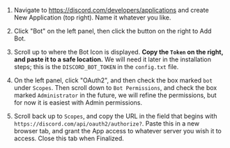 1. Navigate to https://discord.com/developers/applications and create New Application (top right). Name it whatever you like.

2. Click "Bot" on the left panel, then click the button on the right to Add Bot.

3. Scroll up to where the Bot Icon is displayed. **Copy the `Token` on the right, and paste it to a safe location.** We will need it later in the installation steps; this is the `DISCORD_BOT_TOKEN` in the `config.txt` file.

4. On the left panel, click "OAuth2", and then check the box marked `bot` under `Scopes`. Then scroll down to `Bot Permissions`, and check the box marked `Administrator` in the future, we will refine the permissions, but for now it is easiest with Admin permissions.

5. Scroll back up to `Scopes`, and copy the URL in the field that begins with `https://discord.com/api/oauth2/authorize?`. Paste this in a new browser tab, and grant the App access to whatever server you wish it to access. Close this tab when Finalized.
